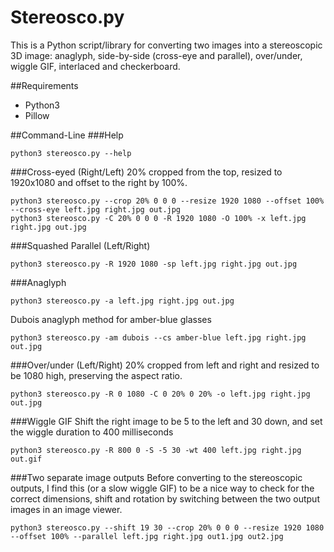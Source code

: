 # Stereosco.py
This is a Python script/library for converting two images into a stereoscopic 3D image: anaglyph, side-by-side (cross-eye and parallel), over/under, wiggle GIF, interlaced and checkerboard.

##Requirements
* Python3
* Pillow

##Command-Line
###Help
```
python3 stereosco.py --help
```

###Cross-eyed (Right/Left)
20% cropped from the top, resized to 1920x1080 and offset to the right by 100%.
```
python3 stereosco.py --crop 20% 0 0 0 --resize 1920 1080 --offset 100% --cross-eye left.jpg right.jpg out.jpg
python3 stereosco.py -C 20% 0 0 0 -R 1920 1080 -O 100% -x left.jpg right.jpg out.jpg
```

###Squashed Parallel (Left/Right)
```
python3 stereosco.py -R 1920 1080 -sp left.jpg right.jpg out.jpg
```

###Anaglyph
```
python3 stereosco.py -a left.jpg right.jpg out.jpg
```

Dubois anaglyph method for amber-blue glasses
```
python3 stereosco.py -am dubois --cs amber-blue left.jpg right.jpg out.jpg
```

###Over/under (Left/Right)
20% cropped from left and right and resized to be 1080 high, preserving the aspect ratio.
```
python3 stereosco.py -R 0 1080 -C 0 20% 0 20% -o left.jpg right.jpg out.jpg
```

###Wiggle GIF
Shift the right image to be 5 to the left and 30 down, and set the wiggle duration to 400 milliseconds
```
python3 stereosco.py -R 800 0 -S -5 30 -wt 400 left.jpg right.jpg out.gif
```

###Two separate image outputs
Before converting to the stereoscopic outputs, I find this (or a slow wiggle GIF) to be a nice way to check for the correct dimensions, shift and rotation by switching between the two output images in an image viewer.
```
python3 stereosco.py --shift 19 30 --crop 20% 0 0 0 --resize 1920 1080 --offset 100% --parallel left.jpg right.jpg out1.jpg out2.jpg
```
